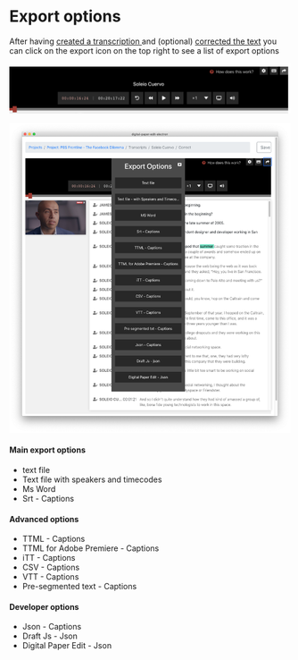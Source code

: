 # Export options

After having [created a transcription ](create-a-new-transcription/)and \(optional\) [corrected the text](correct-the-text-of-a-transcription.md) you can click on the export icon on the top right to see a list of export options

![export icon ](../.gitbook/assets/screen-shot-2020-02-05-at-5.19.31-pm.png)

![Export options list](../.gitbook/assets/screen-shot-2020-02-05-at-5.20.23-pm.png)

#### Main export options

* text file
* Text file with speakers and timecodes
* Ms Word
* Srt - Captions

#### Advanced options 

* TTML - Captions
* TTML for Adobe Premiere - Captions
* iTT - Captions
* CSV - Captions
* VTT - Captions
* Pre-segmented text - Captions

#### Developer options

* Json - Captions
* Draft Js - Json 
*  Digital Paper Edit - Json

